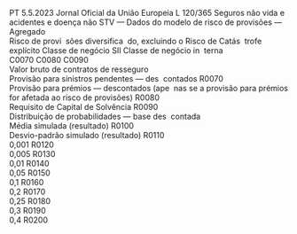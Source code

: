 PT  5.5.2023 Jornal Oficial da União Europeia L 120/365
 Seguros não vida e acidentes e doença não STV — Dados do modelo de risco de provisões — Agregado  
Risco de provi ­
sões diversifica ­
do, excluindo o 
Risco de Catás ­
trofe explícito  Classe de negócio 
SII  Classe de negócio in ­
terna  
C0070  C0080  C0090  
Valor bruto de contratos de resseguro  
Provisão para sinistros pendentes — des ­
contados  R0070  
Provisão para prémios — descontados (ape ­
nas se a provisão para prémios for afetada 
ao risco de provisões)  R0080  
Requisito de Capital de Solvência  R0090  
Distribuição de probabilidades — base des ­
contada  
Média simulada (resultado)  R0100  
Desvio-padrão simulado (resultado)  R0110  
0,001  R0120  
0,005  R0130  
0,01  R0140  
0,05  R0150  
0,1  R0160  
0,2  R0170  
0,25  R0180  
0,3  R0190  
0,4  R0200